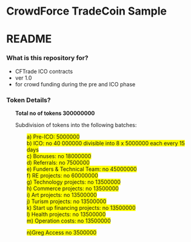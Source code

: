 <h1>CrowdForce TradeCoin Sample</h1>
<h1><a id="user-content-readme" class="anchor" href="https://github.com/cfsumanbabu/CFTradeCoin#readme" aria-hidden="true"></a>README</h1>
<h3><a id="user-content-what-is-this-repository-for" class="anchor" href="https://github.com/cfsumanbabu/CFTradeCoin#what-is-this-repository-for" aria-hidden="true"></a>What is this repository for?</h3>
<ul>
<li>CFTrade ICO contracts</li>
<li>ver 1.0</li>
<li>for crowd funding during the pre and ICO phase</li>
</ul>
<h3><a id="user-content-how-do-i-get-set-up" class="anchor" href="https://github.com/cfsumanbabu/CFTradeCoin#Token Details" aria-hidden="true"></a>Token Details?</h3>

<ul>

<p><strong>Total no of tokens 300000000</strong></p>
<p>Subdivision of tokens into the following batches:</p>
<p style="text-align: left; padding-left: 30px;"><span style="background-color: #ffff00;">a) Pre-ICO: 5000000 </span><br /><span style="background-color: #ffff00;"> b) ICO: no 40 000000 divisible into 8 x 5000000 each every 15 days</span><br /><span style="background-color: #ffff00;"> c) Bonuses: no 18000000 </span><br /><span style="background-color: #ffff00;"> d) Referrals: no 7500000</span><br /><span style="background-color: #ffff00;"> e) Funders &amp; Technical Team: no 45000000 </span><br /><span style="background-color: #ffff00;"> f) RE projects: no 60000000</span><br /><span style="background-color: #ffff00;"> g) Technology projects: no 13500000</span><br /><span style="background-color: #ffff00;"> h) Commerce projects: no 13500000</span><br /><span style="background-color: #ffff00;"> i) Art projects: no 13500000</span><br /><span style="background-color: #ffff00;"> j) Turism projects: no 13500000</span><br /><span style="background-color: #ffff00;"> k) Start up financing projects: no 13500000</span><br /><span style="background-color: #ffff00;"> l) Health projects: no 13500000</span><br /><span style="background-color: #ffff00;"> m) Operation costs: no 13500000</span></p>
<p style="text-align: left; padding-left: 30px;"><span style="background-color: #ffff00;">n)Greg Access no 3500000</span></p>
<p>&nbsp;</p>

